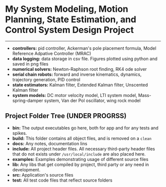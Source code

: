 
# My System Modeling, Motion Planning, State Estimation, and Control System Design Project
------------------
* **controllers:** pid controller, Ackerman's pole placement formula, Model Reference Adpative Controller (MRAC)
* **data logging:** data storage in csv file. Figures plotted using python and saved in png files 
* **numerical solvers:** Newton-Raphson root finding, RK4 ode solver
* **serial chain robots:** forward and inverse kinematics, dynamics, trajectory generation, PID control
* **state estimators:** Kalman filter, Extended Kalman filter, Unscented Kalman filter
* **system models:** DC motor velocity model, LTI system model, Mass-spring-damper system, Van der Pol oscillator, wing rock model


## Project Folder Tree (UNDER PROGRSS)

* **bin:** The output executables go here, both for app and for any tests and spikes.
* **build:** This folder contains all object files, and is removed on a `clean`
* **docs:** Any notes, documentation lins
* **include:** All project header files. All necessary third-party header files that do not exists under `/usr/local/include` are also placed here.
* **examples:** Examples demonstrating usage of different source files
* **lib:** Any libs that get compiled by project, third party or any need in development.
* **src:** Application's source files
* **test:** All test code files that reflect source folders